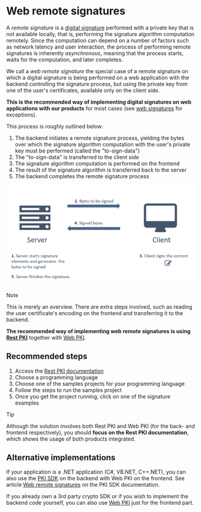 ﻿# Web remote signatures

A *remote signature* is a [digital signature](../signatures.md) performed with a private key that is not available
locally, that is, performing the signature algorithm computation remotely. Since the computation can depend on a
number of factors such as network latency and user interaction, the process of performing remote signatures is
inherently *asynchronous*, meaning that the process starts, waits for the computation, and later completes.

We call a *web remote signature* the special case of a remote signature on which a digital signature is being
performed on a web application with the backend controlling the signature process, but using the private key from
one of the user's certificates, available only on the client side.

**This is the recommended way of implementing digital signatures on web applications with our products** for
most cases (see [web signatures](index.md) for exceptions).

This process is roughly outlined below:

1. The backend initiates a remote signature process, yielding the bytes over which the signature algorithm computation
   with the user's private key must be performed (called the "to-sign-data")
1. The "to-sign-data" is transferred to the client side
1. The signature algorithm computation is performed on the frontend
1. The result of the signature algorithm is transferred back to the server
1. The backend completes the remote signature process

![Web remote signature sequence](../../../../images/pki-guide/web-remote-signature-sequence.png)

> [!NOTE]
> This is merely an overview. There are extra steps involved, such as reading the user certificate's
> encoding on the frontend and transferring it to the backend.

**The recommended way of implementing web remote signatures is using [Rest PKI](../../rest-pki/index.md)** together with [Web PKI](../../web-pki/index.md).

## Recommended steps

1. Access the [Rest PKI documentation](../../rest-pki/index.md)
1. Choose a programming language
1. Choose one of the samples projects for your programming language
1. Follow the steps to run the samples project
1. Once you get the project running, click on one of the signature examples

> [!TIP]
> Although the solution involves both Rest PKI and Web PKI (for the back- and frontend respectively), you should
> **focus on the Rest PKI documentation**, which shows the usage of both products integrated.

## Alternative implementations

If your application is a .NET application (C#, VB.NET, C++.NET), you can also use the [PKI SDK](../../pki-sdk/index.md)
on the backend with Web PKI on the frontend. See article [Web remote signatures](../../pki-sdk/signatures/web-remote.md)
on the PKI SDK documentation.

If you already own a 3rd party crypto SDK or if you wish to implement the backend code yourself, you can also use
[Web PKI](../../web-pki/index.md) just for the frontend part.
